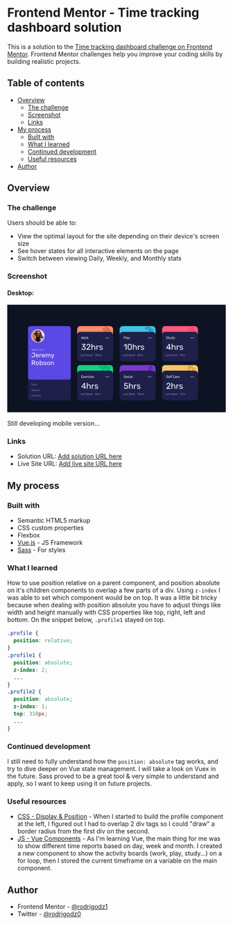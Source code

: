 # Frontend Mentor - Time tracking dashboard solution

This is a solution to the [Time tracking dashboard challenge on Frontend Mentor](https://www.frontendmentor.io/challenges/time-tracking-dashboard-UIQ7167Jw). Frontend Mentor challenges help you improve your coding skills by building realistic projects. 

## Table of contents

- [Overview](#overview)
  - [The challenge](#the-challenge)
  - [Screenshot](#screenshot)
  - [Links](#links)
- [My process](#my-process)
  - [Built with](#built-with)
  - [What I learned](#what-i-learned)
  - [Continued development](#continued-development)
  - [Useful resources](#useful-resources)
- [Author](#author)

## Overview

### The challenge

Users should be able to:

- View the optimal layout for the site depending on their device's screen size
- See hover states for all interactive elements on the page
- Switch between viewing Daily, Weekly, and Monthly stats

### Screenshot

#### Desktop:

![](./mentor.png)

Still developing mobile version...

### Links

- Solution URL: [Add solution URL here](https://your-solution-url.com)
- Live Site URL: [Add live site URL here](https://your-live-site-url.com)

## My process

### Built with

- Semantic HTML5 markup
- CSS custom properties
- Flexbox
- [Vue.js](https://v3.vuejs.org/) - JS Framework
- [Sass](https://sass-lang.com/) - For styles

### What I learned

How to use position relative on a parent component, and position absolute on it's children components to overlap a few parts of a div. Using ```z-index``` I was able to set which component would be on top. It was a little bit tricky because when dealing with position absolute you have to adjust things like width and height manually with CSS properties like top, right, left and bottom. On the snippet below, `.profile1` stayed on top. 

```css
.profile {
  position: relative;
}
.profile1 {
  position: absolute;
  z-index: 2;
  ...
}
.profile2 {
  position: absolute;
  z-index: 1;
  top: 310px;
  ...
}
```

### Continued development

I still need to fully understand how the `position: absolute` tag works, and try to dive deeper on Vue state management. I will take a look on Vuex in the future. Sass proved to be a great tool & very simple to understand and apply, so I want to keep using it on future projects.

### Useful resources

- [CSS - Display & Position](https://stackoverflow.com/questions/32009050/how-to-wrap-div-within-absolute-position-elements) - When I started to build the profile component at the left, I figured out I had to overlap 2 div tags so I could "draw" a border radius from the first div on the second.
- [JS - Vue Components](https://vuejs.org/v2/guide/components.html) - As I'm learning Vue, the main thing for me was to show different time reports based on day, week and month. I created a new component to show the activity boards (work, play, study...) on a for loop, then I stored the current timeframe on a variable on the main component. 

## Author

- Frontend Mentor - [@rodrigodz1](https://www.frontendmentor.io/profile/rodrigodz1)
- Twitter - [@rodrigodz0](https://twitter.com/rodrigodz0)
